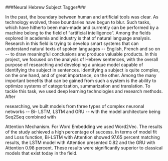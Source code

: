 ###Neural Hebrew Subject Tagger###

In the past, the boundary between human and artificial tools was clear. As technology
evolved, these boundaries have begun to blur. Such tasks, which have hitherto been
man-made and currently can be performed by a machine belong to the field of “artificial
intelligence”.
Among the fields explored in academia and industry is that of natural language analysis.
Research in this field is trying to develop smart systems that can understand natural texts
of spoken languages -- English, French and so on -- to draw meaningful conclusions and
produce valuable products.
In this project, we focused on the analysis of Hebrew sentences, with the overall purpose
of researching and developing a unique model capable of identifying the subject in
sentences. Identifying a subject is quite complex, on the one hand, and of great
importance, on the other. Among the many important benefits that can be gained from
such a system is the ability to optimize systems of categorization, summarization and
translation.
To tackle this task, we used deep learning technologies and research methods. After

researching, we built models from three types of complex neuronal networks -- Bi-
LSTM, LSTM and GRU -- with the model architecture being Seq2Seq combined with

Attention Mechanism. For Word Embedding we used Word2Vec.
The results of the study achieved a high percentage of success. In terms of model fit and
Loss function, Bi-LSTM with Attention showed 97.65 percent matching results, the
LSTM model with Attention presented 0.82 and the GRU with Attention 0.98 percent.
These results were significantly superior to classical models that exist today in the field.
